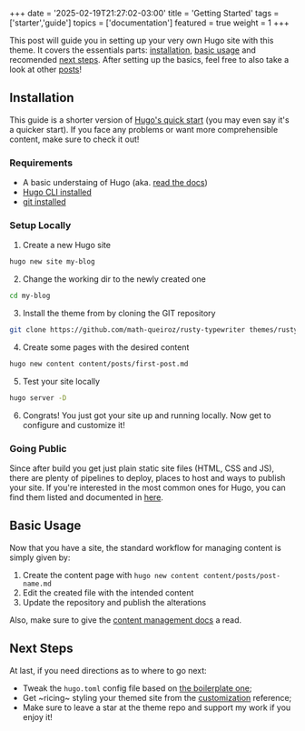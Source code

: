 +++
date = '2025-02-19T21:27:02-03:00'
title = 'Getting Started'
tags = ['starter','guide']
topics = ['documentation']
featured = true
weight = 1
+++

This post will guide you in setting up your very own Hugo site with this theme. It covers the essentials parts: [installation](#Installation), [basic usage](#usage) and recomended [next steps](#next-steps). After setting up the basics, feel free to also take a look at other [posts](/posts)!

## Installation

This guide is a shorter version of [Hugo's quick start](https://gohugo.io/getting-started/quick-start/) (you may even say it's a quicker start). If you face any problems or want more comprehensible content, make sure to check it out!

### Requirements

- A basic understaing of Hugo (aka. [read the docs](https://gohugo.io/documentation/))
- [Hugo CLI installed](https://gohugo.io/installation/)
- [git installed](https://git-scm.com/book/en/v2/Getting-Started-Installing-Git)

### Setup Locally

1. Create a new Hugo site

```sh
hugo new site my-blog
```

2. Change the working dir to the newly created one

```sh
cd my-blog
```

3. Install the theme from by cloning the GIT repository

```sh
git clone https://github.com/math-queiroz/rusty-typewriter themes/rusty-typewriter
```

4. Create some pages with the desired content

```sh
hugo new content content/posts/first-post.md
```

5. Test your site locally

```sh
hugo server -D
```

6. Congrats! You just got your site up and running locally. Now get to configure and customize it!

### Going Public

Since after build you get just plain static site files (HTML, CSS and JS), there are plenty of pipelines to deploy, places to host and ways to publish your site. If you're interested in the most common ones for Hugo, you can find them listed and documented in [here](https://gohugo.io/hosting-and-deployment/).

## Basic Usage

Now that you have a site, the standard workflow for managing content is simply given by:

1. Create the content page with `hugo new content content/posts/post-name.md`
2. Edit the created file with the intended content
3. Update the repository and publish the alterations

Also, make sure to give the [content management docs](https://gohugo.io/content-management/) a read.

## Next Steps

At last, if you need directions as to where to go next:

- Tweak the `hugo.toml` config file based on [the boilerplate one](/posts/configuration);
- Get ~ricing~ styling your themed site from the [customization](/features/customization) reference;
- Make sure to leave a star at the theme repo and support my work if you enjoy it!


